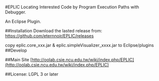 #EPLIC 
Locating Interested Code by Program Execution Paths with Debugger.

An Eclipse Plugin.

##Installation
Download the lasted release from:
https://github.com/eternnoir/EPLIC/releases

copy eplic.core_xxx.jar & eplic.simpleVisualizer_xxxx.jar to Eclipse/plugins
##Develop



##Main Site
[http://oolab.csie.ncu.edu.tw/wiki/index.php/EPLIC](http://oolab.csie.ncu.edu.tw/wiki/index.php/EPLIC)


##License:
LGPL 3 or later
